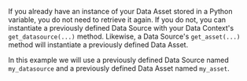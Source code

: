 
If you already have an instance of your Data Asset stored in a Python variable, you do not need to retrieve it again.  If you do not, you can instantiate a previously defined Data Source with your Data Context's `get_datasource(...)` method.  Likewise, a Data Source's `get_asset(...)` method will instantiate a previously defined Data Asset.

In this example we will use a previously defined Data Source named `my_datasource` and a previously defined Data Asset named `my_asset`.

```python title="Python" name="version-0.17.23 docs/docusaurus/versioned_docs/version-0.17.23/snippets/get_existing_data_asset_from_existing_datasource_pandas_filesystem_example.py my_asset"
```

